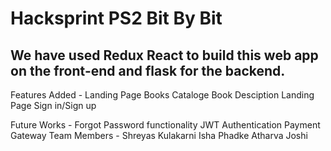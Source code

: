 # Hacksprint PS2 Bit By Bit

## We have used Redux React to build this web app on the front-end and flask for the backend.

Features Added - 
                Landing Page
                Books Cataloge
                Book Desciption Landing Page
                Sign in/Sign up
                
Future Works - 
                Forgot Password functionality
                JWT Authentication
                Payment Gateway
Team Members - Shreyas Kulakarni
               Isha Phadke
               Atharva Joshi